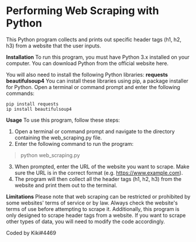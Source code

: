 # Performing Web Scraping with Python
This Python program collects and prints out specific header tags (h1, h2, h3) from a website that the user inputs.

**Installation**
To run this program, you must have Python 3.x installed on your computer. You can download Python from the official website here.

You will also need to install the following Python libraries:
**requests**
**beautifulsoup4**
You can install these libraries using pip, a package installer for Python. Open a terminal or command prompt and enter the following commands:
```
pip install requests
ip install beautifulsoup4
```
**Usage**
To use this program, follow these steps:

1. Open a terminal or command prompt and navigate to the directory containing the web_scraping.py file.
2. Enter the following command to run the program:
> python web_scraping.py
3. When prompted, enter the URL of the website you want to scrape. Make sure the URL is in the correct format (e.g. https://www.example.com).
4. The program will then collect all the header tags (h1, h2, h3) from the website and print them out to the terminal.

**Limitations**
Please note that web scraping can be restricted or prohibited by some websites' terms of service or by law. Always check the website's terms of use before attempting to scrape it. Additionally, this program is only designed to scrape header tags from a website. If you want to scrape other types of data, you will need to modify the code accordingly.

Coded by Kiki#4469
